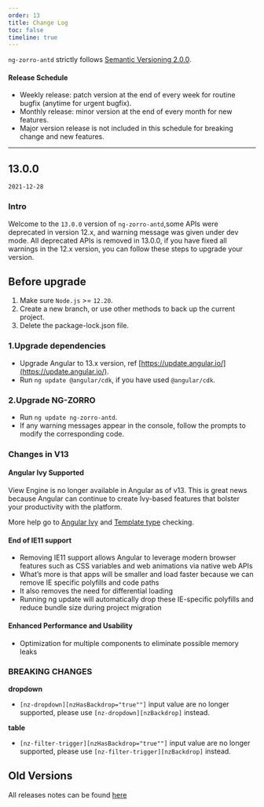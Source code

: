 ```yaml
---
order: 13
title: Change Log
toc: false
timeline: true
---
```

`ng-zorro-antd` strictly follows [Semantic Versioning 2.0.0](https://semver.org).

#### Release Schedule

* Weekly release: patch version at the end of every week for routine bugfix (anytime for urgent bugfix).
* Monthly release: minor version at the end of every month for new features.
* Major version release is not included in this schedule for breaking change and new features.

---
## 13.0.0

`2021-12-28`

### Intro
Welcome to the `13.0.0` version of `ng-zorro-antd`,some APIs were deprecated in version 12.x, and warning message was given under dev mode. All deprecated APIs is removed in 13.0.0, if you have fixed all warnings in the 12.x version, you can follow these steps to upgrade your version.

## Before upgrade

1. Make sure `Node.js` >= `12.20`.
2. Create a new branch, or use other methods to back up the current project.
3. Delete the package-lock.json file.

### 1.Upgrade dependencies

- Upgrade Angular to 13.x version, ref [https://update.angular.io/](https://update.angular.io/).
- Run `ng update @angular/cdk`, if you have used `@angular/cdk`.

### 2.Upgrade NG-ZORRO

- Run `ng update ng-zorro-antd`.
- If any warning messages appear in the console, follow the prompts to modify the corresponding code.

### Changes in V13
#### Angular Ivy Supported
View Engine is no longer available in Angular as of v13. This is great news because Angular can continue to create Ivy-based features that bolster your productivity with the platform.

More help go to [Angular Ivy](https://angular.io/guide/ivy) and [Template type](https://angular.io/guide/template-typecheck) checking.

#### End of IE11 support
- Removing IE11 support allows Angular to leverage modern browser features such as CSS variables and web animations via native web APIs
- What’s more is that apps will be smaller and load faster because we can remove IE specific polyfills and code paths
- It also removes the need for differential loading
- Running ng update will automatically drop these IE-specific polyfills and reduce bundle size during project migration

#### Enhanced Performance and Usability
- Optimization for multiple components to eliminate possible memory leaks

### BREAKING CHANGES
**dropdown**
- `[nz-dropdown][nzHasBackdrop="true""]` input value are no longer supported, please use `[nz-dropdown][nzBackdrop]` instead.

**table**
- `[nz-filter-trigger][nzHasBackdrop="true""]` input value are no longer supported, please use `[nz-filter-trigger][nzBackdrop]` instead.


## Old Versions

All releases notes can be found [here](https://github.com/NG-ZORRO/ng-zorro-antd/releases)
